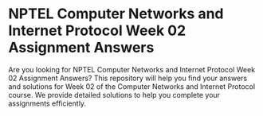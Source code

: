 # NPTEL Computer Networks and Internet Protocol Week 02 Assignment Answers

Are you looking for NPTEL Computer Networks and Internet Protocol Week 02 Assignment Answers? This repository will help you find your answers and solutions for Week 02 of the Computer Networks and Internet Protocol course. We provide detailed solutions to help you complete your assignments efficiently.